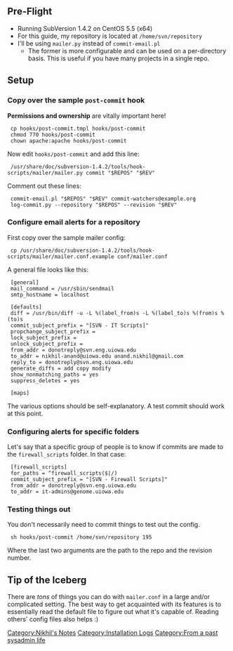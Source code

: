 Pre-Flight
----------

-   Running SubVersion 1.4.2 on CentOS 5.5 (x64)
-   For this guide, my repository is located at `/home/svn/repository`
-   I'll be using `mailer.py` instead of `commit-email.pl`
    -   The former is more configurable and can be used on a
        per-directory basis. This is useful if you have many projects in
        a single repo.

Setup
-----

### Copy over the sample `post-commit` hook

**Permissions and ownership** are vitally important here!

` cp hooks/post-commit.tmpl hooks/post-commit`  
` chmod 770 hooks/post-commit`  
` chown apache:apache hooks/post-commit`

Now edit `hooks/post-commit` and add this line:

` /usr/share/doc/subversion-1.4.2/tools/hook-scripts/mailer/mailer.py commit "$REPOS" "$REV"`

Comment out these lines:

` commit-email.pl "$REPOS" "$REV" commit-watchers@example.org`  
` log-commit.py --repository "$REPOS" --revision "$REV"`

### Configure email alerts for a repository

First copy over the sample mailer config:

` cp /usr/share/doc/subversion-1.4.2/tools/hook-scripts/mailer/mailer.conf.example conf/mailer.conf`

A general file looks like this:

` [general]`  
` mail_command = /usr/sbin/sendmail`  
` smtp_hostname = localhost`  
` `  
` [defaults]`  
` diff = /usr/bin/diff -u -L %(label_from)s -L %(label_to)s %(from)s %(to)s`  
` commit_subject_prefix = "[SVN - IT Scripts]"`  
` propchange_subject_prefix =`  
` lock_subject_prefix =`  
` unlock_subject_prefix =`  
` from_addr = donotreply@svn.eng.uiowa.edu`  
` to_addr = nikhil-anand@uiowa.edu anand.nikhil@gmail.com`  
` reply_to = donotreply@svn.eng.uiowa.edu`  
` generate_diffs = add copy modify`  
` show_nonmatching_paths = yes`  
` suppress_deletes = yes`  
`   `  
` [maps]`

The various options should be self-explanatory. A test commit should
work at this point.

### Configuring alerts for specific folders

Let's say that a specific group of people is to know if commits are made
to the `firewall_scripts` folder. In that case:

` [firewall_scripts]`  
` for_paths = ^firewall_scripts($|/)`  
` commit_subject_prefix = "[SVN - Firewall Scripts]"`  
` from_addr = donotreply@svn.eng.uiowa.edu`  
` to_addr = it-admins@genome.uiowa.edu`

### Testing things out

You don't necessarily need to commit things to test out the config.

` sh hooks/post-commit /home/svn/repository 195`

Where the last two arguments are the path to the repo and the revision
number.

Tip of the Iceberg
------------------

There are *tons* of things you can do with `mailer.conf` in a large
and/or complicated setting. The best way to get acquainted with its
features is to essentially read the default file to figure out what it's
capable of. Reading others' config files also helps :)

[Category:Nikhil's Notes](Category:Nikhil's_Notes "wikilink")
[Category:Installation Logs](Category:Installation_Logs "wikilink")
[Category:From a past sysadmin
life](Category:From_a_past_sysadmin_life "wikilink")
